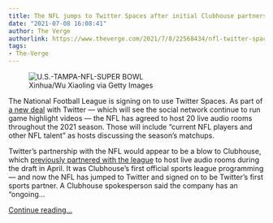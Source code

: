 ```yaml
---
title: The NFL jumps to Twitter Spaces after initial Clubhouse partnership
date: "2021-07-08 16:08:41"
author: The Verge
authorlink: https://www.theverge.com/2021/7/8/22568434/nfl-twitter-spaces-partnership-2021-season
tags:
- The-Verge
---
```

<figure>
      <img alt="U.S.-TAMPA-NFL-SUPER BOWL" src="https://cdn.vox-cdn.com/thumbor/LiwsaCUud2JnOswJjtHfeJRqjn4=/0x33:2048x1398/1310x873/cdn.vox-cdn.com/uploads/chorus_image/image/69556610/1231057154.0.jpg" />
        <figcaption>Xinhua/Wu Xiaoling via Getty Images</figcaption>
    </figure>

  <p id="DqhaEz">The National Football League is signing on to use Twitter Spaces. As part of <a href="https://nflcommunications.com/Pages/National-Football-League-and-Twitter-Extend-Partnership-Through-Multi-Year-Deal.aspx">a new deal</a> with Twitter — which will see the social network continue to run game highlight videos — the NFL has agreed to host 20 live audio rooms throughout the 2021 season. Those will include “current NFL players and other NFL talent” as hosts discussing the season’s matchups.</p>
<p id="jrmx2F">Twitter’s partnership with the NFL would appear to be a blow to Clubhouse, which <a href="https://www.socialmediatoday.com/news/clubhouse-announces-exclusive-content-deal-with-nfl-its-first-official-spo/599005/">previously partnered with the league</a> to host live audio rooms during the draft in April. It was Clubhouse’s first official sports league programming — and now the NFL has jumped to Twitter and signed on to be Twitter’s first sports partner. A Clubhouse spokesperson said the company has an “ongoing...</p>
  <p>
    <a href="https://www.theverge.com/2021/7/8/22568434/nfl-twitter-spaces-partnership-2021-season">Continue reading&hellip;</a>
  </p>